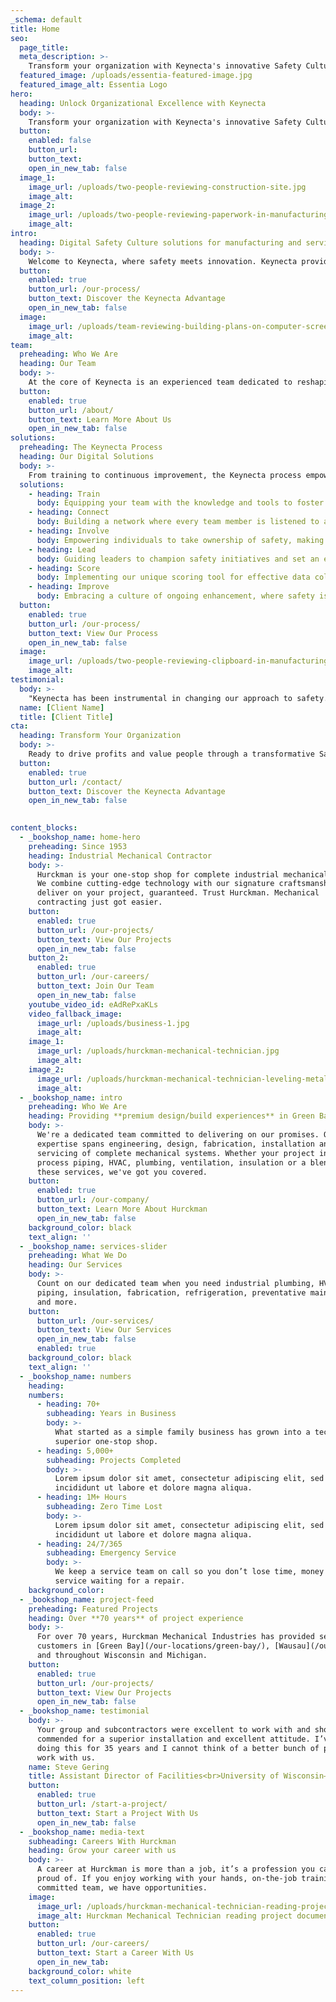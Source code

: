 ```yaml
---
_schema: default
title: Home
seo:
  page_title:
  meta_description: >-
    Transform your organization with Keynecta's innovative Safety Culture solutions. Value people and optimize quality, productivity and profits.
  featured_image: /uploads/essentia-featured-image.jpg
  featured_image_alt: Essentia Logo
hero:
  heading: Unlock Organizational Excellence with Keynecta
  body: >-
    Transform your organization with Keynecta's innovative Safety Culture solutions. Value people and optimize quality, productivity and profits.
  button:
    enabled: false
    button_url: 
    button_text: 
    open_in_new_tab: false
  image_1:
    image_url: /uploads/two-people-reviewing-construction-site.jpg
    image_alt:
  image_2:
    image_url: /uploads/two-people-reviewing-paperwork-in-manufacturing-environment.jpg
    image_alt:
intro:
  heading: Digital Safety Culture solutions for manufacturing and service industry leaders
  body: >-
    Welcome to Keynecta, where safety meets innovation. Keynecta provides a comprehensive online system that not only collects data but transforms it into actionable insights, empowering your company to establish a robust Safety Culture and optimize quality, productivity and profits.
  button:
    enabled: true
    button_url: /our-process/
    button_text: Discover the Keynecta Advantage
    open_in_new_tab: false
  image:
    image_url: /uploads/team-reviewing-building-plans-on-computer-screen.jpg
    image_alt:
team:
  preheading: Who We Are
  heading: Our Team
  body: >-
    At the core of Keynecta is an experienced team dedicated to reshaping how organizations approach safety. We’re committed to creating digital solutions that help companies drive profits and value people—creating a workplace where safety isn't just a priority but a fundamental part of organizational success.
  button:
    enabled: true
    button_url: /about/
    button_text: Learn More About Us
    open_in_new_tab: false
solutions:
  preheading: The Keynecta Process
  heading: Our Digital Solutions
  body: >-
    From training to continuous improvement, the Keynecta process empowers teams, connects employees and guides leaders. Use our complete online system and unique scoring tool to achieve success. Our customer portal provides access to tools that will help you:
  solutions: 
    - heading: Train
      body: Equipping your team with the knowledge and tools to foster a culture of safety.
    - heading: Connect
      body: Building a network where every team member is listened to and valued.
    - heading: Involve
      body: Empowering individuals to take ownership of safety, making it a collective effort.
    - heading: Lead
      body: Guiding leaders to champion safety initiatives and set an example for their teams.
    - heading: Score
      body: Implementing our unique scoring tool for effective data collection and project tracking.
    - heading: Improve
      body: Embracing a culture of ongoing enhancement, where safety is not just a goal but a journey.
  button:
    enabled: true
    button_url: /our-process/
    button_text: View Our Process
    open_in_new_tab: false
  image:
    image_url: /uploads/two-people-reviewing-clipboard-in-manufacturing-environment.jpg
    image_alt:
testimonial:
  body: >-
    "Keynecta has been instrumental in changing our approach to safety. Their digital solutions not only enhance safety protocols but also contribute to our overall business performance."
  name: [Client Name]
  title: [Client Title]
cta:
  heading: Transform Your Organization
  body: >-
    Ready to drive profits and value people through a transformative Safety Culture? Join Keynecta and redefine your organization's safety journey today.
  button:
    enabled: true
    button_url: /contact/
    button_text: Discover the Keynecta Advantage
    open_in_new_tab: false

    
content_blocks:
  - _bookshop_name: home-hero
    preheading: Since 1953
    heading: Industrial Mechanical Contractor
    body: >-
      Hurckman is your one-stop shop for complete industrial mechanical systems.
      We combine cutting-edge technology with our signature craftsmanship to
      deliver on your project, guaranteed. Trust Hurckman. Mechanical
      contracting just got easier.
    button:
      enabled: true
      button_url: /our-projects/
      button_text: View Our Projects
      open_in_new_tab: false
    button_2:
      enabled: true
      button_url: /our-careers/
      button_text: Join Our Team
      open_in_new_tab: false
    youtube_video_id: eAdRePxaKLs
    video_fallback_image:
      image_url: /uploads/business-1.jpg
      image_alt:
    image_1:
      image_url: /uploads/hurckman-mechanical-technician.jpg
      image_alt:
    image_2:
      image_url: /uploads/hurckman-mechanical-technician-leveling-metal-pipe.jpg
      image_alt:
  - _bookshop_name: intro
    preheading: Who We Are
    heading: Providing **premium design/build experiences** in Green Bay, WI.
    body: >-
      We're a dedicated team committed to delivering on our promises. Our
      expertise spans engineering, design, fabrication, installation and
      servicing of complete mechanical systems. Whether your project involves
      process piping, HVAC, plumbing, ventilation, insulation or a blend of
      these services, we've got you covered.
    button:
      enabled: true
      button_url: /our-company/
      button_text: Learn More About Hurckman
      open_in_new_tab: false
    background_color: black
    text_align: ''
  - _bookshop_name: services-slider
    preheading: What We Do
    heading: Our Services
    body: >-
      Count on our dedicated team when you need industrial plumbing, HVAC,
      piping, insulation, fabrication, refrigeration, preventative maintenance
      and more.
    button:
      button_url: /our-services/
      button_text: View Our Services
      open_in_new_tab: false
      enabled: true
    background_color: black
    text_align: ''
  - _bookshop_name: numbers
    heading:
    numbers:
      - heading: 70+
        subheading: Years in Business
        body: >-
          What started as a simple family business has grown into a technically
          superior one-stop shop.
      - heading: 5,000+
        subheading: Projects Completed
        body: >-
          Lorem ipsum dolor sit amet, consectetur adipiscing elit, sed do
          incididunt ut labore et dolore magna aliqua.
      - heading: 1M+ Hours
        subheading: Zero Time Lost
        body: >-
          Lorem ipsum dolor sit amet, consectetur adipiscing elit, sed do
          incididunt ut labore et dolore magna aliqua.
      - heading: 24/7/365
        subheading: Emergency Service
        body: >-
          We keep a service team on call so you don’t lose time, money or
          service waiting for a repair.
    background_color:
  - _bookshop_name: project-feed
    preheading: Featured Projects
    heading: Over **70 years** of project experience
    body: >-
      For over 70 years, Hurckman Mechanical Industries has provided services to
      customers in [Green Bay](/our-locations/green-bay/), [Wausau](/our-locations/wausau/), Appleton, Kaukauna, Milwaukee
      and throughout Wisconsin and Michigan.
    button:
      enabled: true
      button_url: /our-projects/
      button_text: View Our Projects
      open_in_new_tab: false
  - _bookshop_name: testimonial
    body: >-
      Your group and subcontractors were excellent to work with and should be
      commended for a superior installation and excellent attitude. I’ve been
      doing this for 35 years and I cannot think of a better bunch of people to
      work with us.
    name: Steve Gering
    title: Assistant Director of Facilities<br>University of Wisconsin–Green Bay
    button:
      enabled: true
      button_url: /start-a-project/
      button_text: Start a Project With Us
      open_in_new_tab: false
  - _bookshop_name: media-text
    subheading: Careers With Hurckman
    heading: Grow your career with us
    body: >-
      A career at Hurckman is more than a job, it’s a profession you can be
      proud of. If you enjoy working with your hands, on-the-job training and a
      committed team, we have opportunities.
    image:
      image_url: /uploads/hurckman-mechanical-technician-reading-project-documents.jpg
      image_alt: Hurckman Mechanical Technician reading project documents
    button:
      enabled: true
      button_url: /our-careers/
      button_text: Start a Career With Us
      open_in_new_tab:
    background_color: white
    text_column_position: left
---
```

